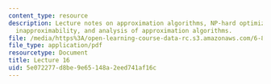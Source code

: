 ```yaml
---
content_type: resource
description: Lecture notes on approximation algorithms, NP-hard optimization problems,
  inapproximability, and analysis of approximation algorithms.
file: /media/https%3A/open-learning-course-data-rc.s3.amazonaws.com/6-854j-advanced-algorithms-fall-2008/5e072277d8be9e65148a2eed741af16c_lect11_07.pdf
file_type: application/pdf
resourcetype: Document
title: Lecture 16
uid: 5e072277-d8be-9e65-148a-2eed741af16c
---
```

